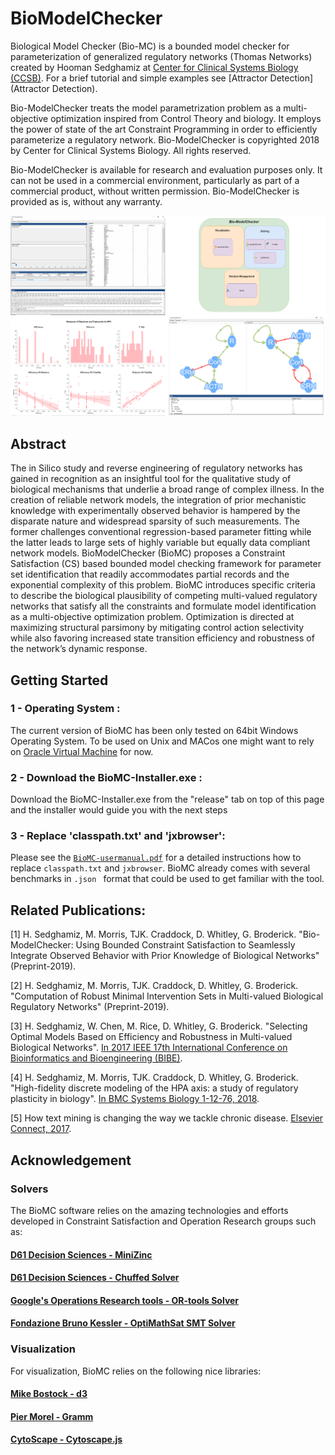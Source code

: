 # BioModelChecker
Biological Model Checker (Bio-MC) is a bounded model checker for parameterization of generalized regulatory networks (Thomas Networks) created by Hooman Sedghamiz at [Center for Clinical Systems Biology (CCSB)](https://www.rochesterregional.org/research/clinical-systems-biology/). For a brief tutorial and simple examples see [Attractor Detection](Attractor Detection).

Bio-ModelChecker treats the model parametrization problem as a multi-objective optimization inspired from Control Theory and biology. It employs the power of state of the art Constraint Programming in order to efficiently parameterize a regulatory network. 
Bio-ModelChecker is copyrighted 2018 by Center for Clinical Systems Biology. All rights reserved.

Bio-ModelChecker is available for research and evaluation purposes only. It can not be used in a commercial environment, particularly as part of a commercial product, without written permission. Bio-ModelChecker is provided as is, without any warranty.

<img margin-left="auto" margin-right="auto" src="BioModelC.png">

## Abstract 
The in Silico study and reverse engineering of regulatory networks has gained in recognition as an insightful tool for the qualitative study of biological mechanisms that underlie a broad range of  complex illness. In the creation of reliable network models, the integration of prior mechanistic knowledge with experimentally observed behavior is hampered by the disparate nature and  widespread sparsity of such measurements. The former challenges conventional regression-based parameter fitting while the latter leads to large sets of highly variable but equally data compliant network models. 
BioModelChecker (BioMC) proposes a Constraint Satisfaction (CS) based bounded model checking framework for parameter set identification that readily accommodates partial records and the exponential complexity of this problem. BioMC introduces specific criteria to describe the biological plausibility of competing multi-valued regulatory networks that satisfy all the constraints and formulate model identification as a multi-objective optimization problem. Optimization is directed at  maximizing structural parsimony by mitigating control action selectivity while also favoring increased state transition efficiency and robustness of the network’s dynamic response. 

## Getting Started
### 1 - Operating System :
The current version of BioMC has been only tested on 64bit Windows Operating System. To be used on Unix and MACos one might want to rely on [Oracle Virtual Machine](https://www.virtualbox.org/) for now.

### 2 - Download the BioMC-Installer.exe :
Download the BioMC-Installer.exe from the "release" tab on top of this page and the installer would guide you with the next steps

### 3 - Replace 'classpath.txt' and 'jxbrowser':
Please see the [```BioMC-usermanual.pdf```](BioMC-usermanual.pdf) for a detailed instructions how to replace ```classpath.txt``` and ```jxbrowser```. BioMC already comes with several benchmarks in  ```.json ``` format that could be used to get familiar with the tool.

## Related Publications:
[1] H. Sedghamiz, M. Morris, TJK. Craddock, D. Whitley, G. Broderick. "Bio-ModelChecker: Using Bounded Constraint Satisfaction to Seamlessly Integrate Observed Behavior with Prior Knowledge of Biological Networks" (Preprint-2019).

[2] H. Sedghamiz, M. Morris, TJK. Craddock, D. Whitley, G. Broderick. "Computation of Robust Minimal Intervention Sets in Multi-valued Biological Regulatory Networks" (Preprint-2019).

[3] H. Sedghamiz, W. Chen, M. Rice, D. Whitley, G. Broderick. "Selecting Optimal Models Based on Efficiency and Robustness in Multi-valued Biological Networks". [In 2017 IEEE 17th International Conference on Bioinformatics and Bioengineering (BIBE)](https://ieeexplore.ieee.org/document/8251289/).

[4] H. Sedghamiz, M. Morris, TJK. Craddock, D. Whitley, G. Broderick. "High-fidelity discrete modeling of the HPA axis: a study of regulatory plasticity in biology". [In BMC Systems Biology 1-12-76, 2018](https://bmcsystbiol.biomedcentral.com/articles/10.1186/s12918-018-0599-1).

[5] How text mining is changing the way we tackle chronic disease. [Elsevier Connect, 2017](https://www.elsevier.com/connect/how-text-mining-is-changing-the-way-we-tackle-chronic-disease).

## Acknowledgement

### Solvers 
The BioMC software relies on the amazing technologies and efforts developed in Constraint Satisfaction and Operation Research groups such as:

#### [D61 Decision Sciences - MiniZinc](https://github.com/MiniZinc) 

#### [D61 Decision Sciences - Chuffed Solver](https://github.com/chuffed/chuffed)

#### [Google's Operations Research tools - OR-tools Solver](https://github.com/google/or-tools)

#### [Fondazione Bruno Kessler - OptiMathSat SMT Solver](http://optimathsat.disi.unitn.it/)

### Visualization
For visualization, BioMC relies on the following nice libraries:

#### [Mike Bostock - d3](https://github.com/d3/d3)

#### [Pier Morel - Gramm](https://github.com/piermorel/gramm)

#### [CytoScape - Cytoscape.js](https://github.com/cytoscape)




